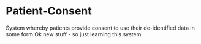 # Patient-Consent
System whereby patients provide consent to use their de-identified data in some form
Ok new stuff - so just learning this system
